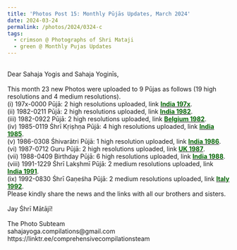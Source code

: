 ```yaml
---
title: 'Photos Post 15: Monthly Pūjās Updates, March 2024'
date: 2024-03-24
permalink: /photos/2024/0324-c
tags:
  - crimson @ Photographs of Shri Mataji
  - green @ Monthly Pujas Updates
---
```


<p>
<br>
Dear Sahaja Yogis and Sahaja Yoginīs,<br>
<br>
This month 23 new Photos were uploaded to 9 Pūjas as follows (19 high resolutions and 4 medium resolutions).<br>
(i) 197x-0000 Pūjā: 2 high resolutions uploaded, link <a href="https://eternalmoments.smugmug.com/Countries/India/197x"> <font color="DarkGreen"><b>India 197x</b></font></a>.<br>
(ii) 1982-0211 Pūjā: 2 high resolutions uploaded, link <a href="https://eternalmoments.smugmug.com/Countries/India/1982"> <font color="DarkGreen"><b>India 1982</b></font></a>.<br>
(iii) 1982-0922 Pūjā: 2 high resolutions uploaded, link <a href="https://eternalmoments.smugmug.com/Countries/Belgium/1982"> <font color="DarkGreen"><b>Belgium 1982</b></font></a>.<br>
(iv) 1985-0119 Śhrī Kṛiṣhṇa Pūjā: 4 high resolutions uploaded, link <a href="https://eternalmoments.smugmug.com/Countries/India/1985"> <font color="DarkGreen"><b>India 1985</b></font></a>.<br>
(v) 1986-0308 Śhivarātri Pūjā: 1 high resolution uploaded, link <a href="https://eternalmoments.smugmug.com/Countries/India/1986"> <font color="DarkGreen"><b>India 1986</b></font></a>.<br>
(vi) 1987-0712 Guru Pūjā: 2 high resolutions uploaded, link <a href="https://eternalmoments.smugmug.com/Countries/UK/1987"> <font color="DarkGreen"><b>UK 1987</b></font></a>.<br>
(vii) 1988-0409 Birthday Pūjā: 6 high resolutions uploaded, link <a href="https://eternalmoments.smugmug.com/Countries/India/1988"> <font color="DarkGreen"><b>India 1988</b></font></a>.<br>
(viii) 1991-1229 Śhrī Lakṣhmī Pūjā: 2 medium resolutions uploaded, link <a href="https://eternalmoments.smugmug.com/Countries/India/1991"> <font color="DarkGreen"><b>India 1991</b></font></a>.<br>
(ix) 1992-0830 Śhrī Gaṇeśha Pūjā: 2 medium resolutions uploaded, link <a href="https://eternalmoments.smugmug.com/Countries/Italy/1992"> <font color="DarkGreen"><b>Italy 1992</b></font></a>.<br>
Please kindly share the news and the links with all our brothers and sisters.<br>
<br>
Jay Śhrī Mātājī!<br>
<br>
The Photo Subteam<br>
sahajayoga.compilations@gmail.com<br>
https://linktr.ee/comprehensivecompilationsteam<br>
</p>